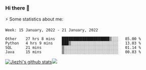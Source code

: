 ### Hi there 👋

⚡ Some statistics about me:


<!--START_SECTION:waka-->
```text
Week: 15 January, 2022 - 21 January, 2022

Other    27 hrs 8 mins   █████████████████████▒░░░   85.00 % 
Python   4 hrs 9 mins    ███▒░░░░░░░░░░░░░░░░░░░░░   13.03 % 
SQL      21 mins         ▒░░░░░░░░░░░░░░░░░░░░░░░░   01.14 % 
Java     15 mins         ▒░░░░░░░░░░░░░░░░░░░░░░░░   00.83 % 
```
<!--END_SECTION:waka-->





[![Jiezhi's github stats](https://github-readme-stats.vercel.app/api?username=Jiezhi&show_icons=true)](https://github.com/Jiezhi/github-readme-stats)[![](https://stats.justsong.cn/api/leetcode/?username=Jiezhi)](https://leetcode.com/Jiezhi/) 
<!--
[![Top Langs](https://github-readme-stats.vercel.app/api/top-langs/?username=Jiezhi&hide=javascript,html)](https://github.com/Jiezhi/github-readme-stats)

**Jiezhi/Jiezhi** is a ✨ _special_ ✨ repository because its `README.md` (this file) appears on your GitHub profile.

Here are some ideas to get you started:

- 🔭 I’m currently working on ...
- 🌱 I’m currently learning ...
- 👯 I’m looking to collaborate on ...
- 🤔 I’m looking for help with ...
- 💬 Ask me about ...
- 📫 How to reach me: ...
- 😄 Pronouns: ...
- ⚡ Fun fact: ...
-->

